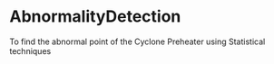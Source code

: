 # AbnormalityDetection
To find the abnormal point of the Cyclone Preheater using Statistical techniques
